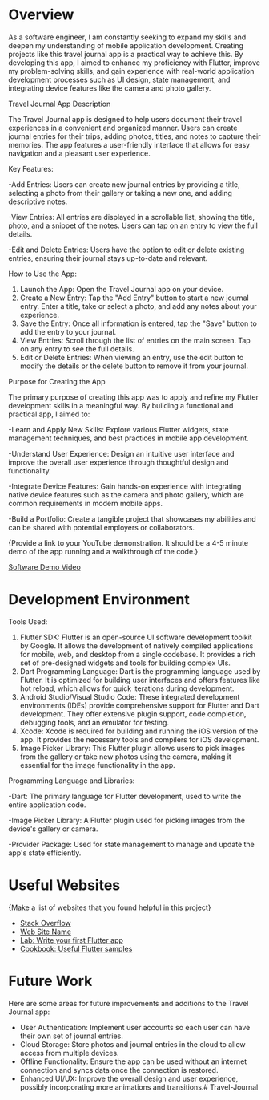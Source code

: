 # Overview

As a software engineer, I am constantly seeking to expand my skills and deepen my understanding of mobile application development. Creating projects like this travel journal app is a practical way to achieve this. By developing this app, I aimed to enhance my proficiency with Flutter, improve my problem-solving skills, and gain experience with real-world application development processes such as UI design, state management, and integrating device features like the camera and photo gallery.

Travel Journal App Description

The Travel Journal app is designed to help users document their travel experiences in a convenient and organized manner. Users can create journal entries for their trips, adding photos, titles, and notes to capture their memories. The app features a user-friendly interface that allows for easy navigation and a pleasant user experience.

 Key Features:

-Add Entries: Users can create new journal entries by providing a title, selecting a photo from their gallery or taking a new one, and adding descriptive notes.

-View Entries: All entries are displayed in a scrollable list, showing the title, photo, and a snippet of the notes. Users can tap on an entry to view the full details.

-Edit and Delete Entries: Users have the option to edit or delete existing entries, ensuring their journal stays up-to-date and relevant.

How to Use the App:

1. Launch the App: Open the Travel Journal app on your device.
2. Create a New Entry: Tap the "Add Entry" button to start a new journal entry. Enter a title, take or select a photo, and add any notes about your experience.
3. Save the Entry: Once all information is entered, tap the "Save" button to add the entry to your journal.
4. View Entries: Scroll through the list of entries on the main screen. Tap on any entry to see the full details.
5. Edit or Delete Entries: When viewing an entry, use the edit button to modify the details or the delete button to remove it from your journal.

Purpose for Creating the App

The primary purpose of creating this app was to apply and refine my Flutter development skills in a meaningful way. By building a functional and practical app, I aimed to:

-Learn and Apply New Skills: Explore various Flutter widgets, state management techniques, and best practices in mobile app development.


-Understand User Experience: Design an intuitive user interface and improve the overall user experience through thoughtful design and functionality.


-Integrate Device Features: Gain hands-on experience with integrating native device features such as the camera and photo gallery, which are common requirements in modern mobile apps.


-Build a Portfolio: Create a tangible project that showcases my abilities and can be shared with potential employers or collaborators.

{Provide a link to your YouTube demonstration.  It should be a 4-5 minute demo of the app running and a walkthrough of the code.}

[Software Demo Video](http://youtube.link.goes.here)

# Development Environment

Tools Used:

1. Flutter SDK: Flutter is an open-source UI software development toolkit by Google. It allows the development of natively compiled applications for mobile, web, and desktop from a single codebase. It provides a rich set of pre-designed widgets and tools for building complex UIs.
2. Dart Programming Language: Dart is the programming language used by Flutter. It is optimized for building user interfaces and offers features like hot reload, which allows for quick iterations during development.
3. Android Studio/Visual Studio Code: These integrated development environments (IDEs) provide comprehensive support for Flutter and Dart development. They offer extensive plugin support, code completion, debugging tools, and an emulator for testing.
4. Xcode: Xcode is required for building and running the iOS version of the app. It provides the necessary tools and compilers for iOS development.
5. Image Picker Library: This Flutter plugin allows users to pick images from the gallery or take new photos using the camera, making it essential for the image functionality in the app.

Programming Language and Libraries:

-Dart: The primary language for Flutter development, used to write the entire application code.


-Image Picker Library: A Flutter plugin used for picking images from the device's gallery or camera.


-Provider Package: Used for state management to manage and update the app's state efficiently.

# Useful Websites

{Make a list of websites that you found helpful in this project}
* [Stack Overflow](https://stackoverflow.com/)
* [Web Site Name](http://url.link.goes.here)
* [Lab: Write your first Flutter app](https://docs.flutter.dev/get-started/codelab)
* [Cookbook: Useful Flutter samples](https://docs.flutter.dev/cookbook)

# Future Work

Here are some areas for future improvements and additions to the Travel Journal app:
* User Authentication: Implement user accounts so each user can have their own set of journal entries.
* Cloud Storage: Store photos and journal entries in the cloud to allow access from multiple devices.
* Offline Functionality: Ensure the app can be used without an internet connection and syncs data once the connection is restored.
* Enhanced UI/UX: Improve the overall design and user experience, possibly incorporating more animations and transitions.# Travel-Journal
